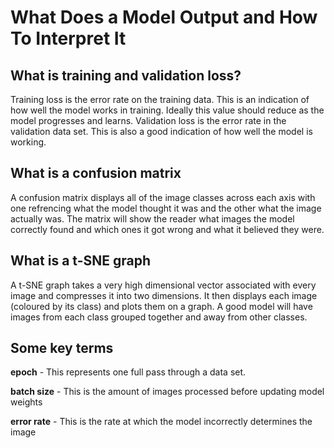 # What Does a Model Output and How To Interpret It
## What is training and validation loss?
Training loss is the error rate on the training data. This is an indication of how well the model works in training. Ideally this value should reduce as the model progresses and learns. 
Validation loss is the error rate in the validation data set. This is also a good indication of how well the model is working.
## What is a confusion matrix
A confusion matrix displays all of the image classes across each axis with one refrencing what the model thought it was and the other what the image actually was. The matrix will show the reader what images the model correctly found and which ones it got wrong and what it believed they were. 
## What is a t-SNE graph
A t-SNE graph takes a very high dimensional vector associated with every image and compresses it into two dimensions. It then displays each image (coloured by its class) and plots them on a graph. A good model will have images from each class grouped together and away from other classes. 

## Some key terms
**epoch** - This represents one full pass through a data set. 

**batch size** - This is the amount of images processed before updating model weights

**error rate** - This is the rate at which the model incorrectly determines the image


